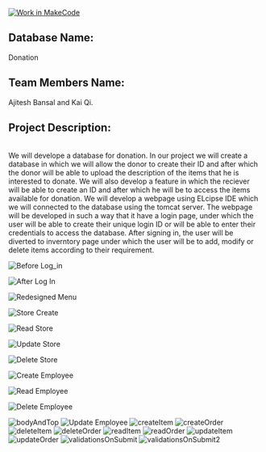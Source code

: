 [![Work in MakeCode](https://classroom.github.com/assets/work-in-make-code-c53f0c86300af1a64cdd5dc830e2509efd17c8cb483a722cacaee84d10eb8ec9.svg)](https://classroom.github.com/online_ide?assignment_repo_id=5817089&assignment_repo_type=AssignmentRepo)<br />
<h2>Database Name:</h2> Donation<br />
<h2>Team Members Name:</h2> Ajitesh Bansal and Kai Qi.<br />
<h2>Project Description:</h2><br /> We will develope a database for donation. In our project we will create a database in which we will allow
 the donor to create their ID and after which the donor will be able to upload the description of the items that he is interested to donate.
  We will also develop a feature in which the reciever will be able to create an ID and after which he will be to access the items available for
   donation. We will develop a webpage using ELcipse IDE which we will connected to the database using the tomcat server. The webpage will be
    developed in such a way that it have a login page, under which the user will be able to create their unique login ID or will be able to enter
    their credentials to access the database. After signing in, the user will be diverted to inverntory page under which the user will be to add,
     modify or delete items according to their requirement.
     

![Before Log_in](https://github.com/CS480UIC/cs480-final-project-donation/raw/main/Documentation/homeScreenBeforeLogin.png) 

![After Log In](https://github.com/CS480UIC/cs480-final-project-donation/raw/main/Documentation/AfterLogin.png) 

![Redesigned Menu](https://github.com/CS480UIC/cs480-final-project-donation/tree/main/Documentation/bodyAndTop.png)

![Store Create](https://github.com/CS480UIC/cs480-final-project-donation/raw/main/Documentation/createstore.png)

![Read Store](https://github.com/CS480UIC/cs480-final-project-donation/raw/main/Documentation/readstore.png)

![Update Store](https://github.com/CS480UIC/cs480-final-project-donation/raw/main/Documentation/updatestore.png)

![Delete Store](https://github.com/CS480UIC/cs480-final-project-donation/raw/main/Documentation/deletestore.png)

![Create Employee](https://raw.githubusercontent.com/CS480UIC/cs480-final-project-donation/main/Documentation/createemployee.png)

![Read Employee](https://github.com/CS480UIC/cs480-final-project-donation/raw/main/Documentation/reademployee.png) 


![Delete Employee](https://github.com/CS480UIC/cs480-final-project-donation/raw/main/Documentation/deleteemployee.png) 



![bodyAndTop](https://user-images.githubusercontent.com/67171775/139299200-3ad03ce1-a2af-48c6-8d17-f9ace0d2dab0.png)
![Update Employee](https://raw.githubusercontent.com/CS480UIC/cs480-final-project-donation/main/Documentation/updateemployee.png) 
![createItem](https://user-images.githubusercontent.com/67171775/139299162-253c3fe5-489d-448b-8f48-72ae177941d3.png)
![createOrder](https://user-images.githubusercontent.com/67171775/139299167-9da69cfa-3751-400b-b864-eef3a5325599.png)
![deleteItem](https://user-images.githubusercontent.com/67171775/139299169-9a6940f0-8b83-4a17-9b9f-495956a22901.png)
![deleteOrder](https://user-images.githubusercontent.com/67171775/139299173-f724d808-ac8f-4317-9594-4eb096c14ff5.png)
![readItem](https://user-images.githubusercontent.com/67171775/139299175-f7af7115-ce9a-4ba9-bf67-bcba16e0322c.png)
![readOrder](https://user-images.githubusercontent.com/67171775/139299178-94797932-fff2-4365-85b1-cd232543732a.png)
![updateItem](https://user-images.githubusercontent.com/67171775/139299188-c1c65976-724c-4781-8307-35e1218e3125.png)
![updateOrder](https://user-images.githubusercontent.com/67171775/139299190-31885d5a-b44c-4ef2-9c23-ffe134e6b25b.png)
![validationsOnSubmit](https://user-images.githubusercontent.com/67171775/139299192-b688cfe7-b58d-491e-aa58-38f5b36138f5.png)
![validationsOnSubmit2](https://user-images.githubusercontent.com/67171775/139299198-e78f45d9-4758-4c29-8be6-eb2c7ff31c25.png)

